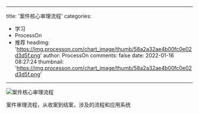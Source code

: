 
---
title: '案件核心审理流程'
categories: 
 - 学习
 - ProcessOn
 - 推荐
headimg: 'https://img.processon.com/chart_image/thumb/58a2a32ae4b00fc0e02d3d5f.png'
author: ProcessOn
comments: false
date: 2022-01-16 08:27:24
thumbnail: 'https://img.processon.com/chart_image/thumb/58a2a32ae4b00fc0e02d3d5f.png'
---

<div>   
<img class="thumb" alt="案件核心审理流程" src="https://img.processon.com/chart_image/thumb/58a2a32ae4b00fc0e02d3d5f.png" referrerpolicy="no-referrer">
<p>案件审理流程，从收案到结案，涉及的流程和应用系统</p>  
</div>
            